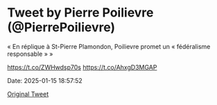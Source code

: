 # Tweet by Pierre Poilievre (@PierrePoilievre)

« En réplique à St-Pierre Plamondon, Poilievre promet un « fédéralisme responsable » »

https://t.co/ZWHwdsp70s https://t.co/AhxgD3MGAP

Date: 2025-01-15 18:57:52

[Original Tweet](https://x.com/PierrePoilievre/status/1879603927597072769)
